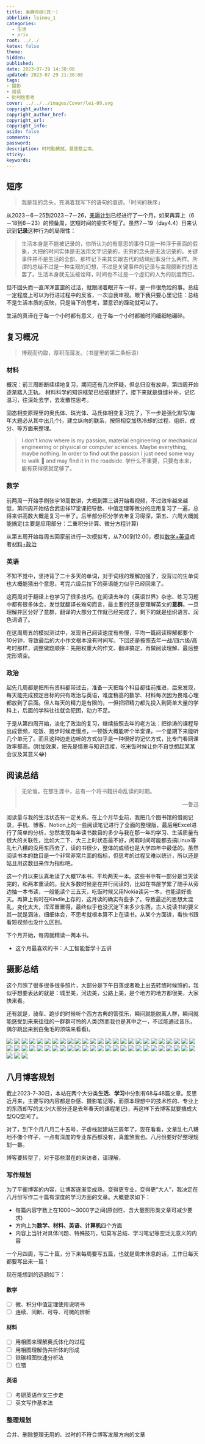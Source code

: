 ```yaml
---
title: 耒耨月结(其一)
abbrlink: leinou_1
categories:
  - 生活
  - priv
root: ../../
katex: false
theme:
hidden:
published:
date: 2023-07-29 14:38:08
updated: 2023-07-29 21:38:08
tags:
- 摄影
- 阅读
- 批判性思考
cover: ../../../images/Cover/lei-09.svg
copyright_author:
copyright_author_href:
copyright_url:
copyright_info:
aside: false
comments:
password:
description: 时时勤拂拭，莫使惹尘埃。
sticky:
keywords:
---
```


## 短序 
> 我是我的念头，充满着我写下的语句的痕迹。「时间的秩序」 


从2023－6－25到2023－7－26，[耒耨计划](/site)已经进行了一个月，如果再算上（6－18到6－23）的预备周，这短时间的委实不短了。虽然7－19（day4.4）日来认识到**记录**这种行为的局限性： 
> 生活本身是不能被记录的，你所认为的有意思的事件只是一种浮于表面的假象，大把的时间实体是无法用文字记录的，无穷的念头是无法记录的。关键事件并不是生活的全部，那样记下来其实跟古代的结绳纪事没什么两样。所谓的总结不过是一种主观的幻想，不过是关键事件的记录与主观臆断的想法罢了。生活本身就无法被诠释，时间也不过是一个虚幻的人为的刻度而已。 

但不回头而一直浑浑噩噩的过活，就跟闭着眼开车一样，是一件很危险的事。总结一定程度上可以为行进过程中的反省，一次自我审视。眼下我只要心里记住：总结不是生活本质的反映，只是当下的思考，潜意识的躁动就可以了。 

生活的真谛在于每一个小时都有意义，在于每一个小时都被时间细细地碾碎。

## 复习概况
> 博观而约取，厚积而薄发。（书屋里的第二条标语） 
### 材料 
概况：前三周断断续续地复习，期间还有几次怀疑，但总归没有放弃，第四周开始逐渐踏入正轨。 材料科学的知识框架已经搭建好了，接下来就是缝缝补补，记忆温习，往深处去学，去发散性思考。

固态相变原理里的奥氏体、珠光体、马氏体相变复习完了，下一步是强化默写(每年大题必从其中出几个)，建立纵向的联系，按照相变加热冷却的过程、组织、成分、等方面来整理。

> I don't know where is my passion, material engineering or mechanical engineering or physical or computer sciences. Maybe everything, maybe nothing. In order to find out the passion I just need some way to walk 🚶 and may find it in the roadside. 学什么不重要，只要有未来，能有获得感就足够了。

### 数学 
前两周一开始手刷张宇18高数讲，大概到第三讲开始看视频，不过效率越来越低，第四周开始结合武忠祥17堂课把导数、中值定理等微分的应用复习了一遍，总得来讲高数大概是复习一半了。后半部分积分学去年复习得深，第五、六周大概就能搞定(主要是应用部分：二重积分计算、微分方程计算)

从第五周开始每周五回家前进行一次模拟考，从7:00到12:00，模拟<u>数学+英语</u>或者<u>材料+政治</u>
### 英语 
不知不觉中，坚持背了二十多天的单词，对于词根的理解加强了，没背过的生单词也大概能猜出个意思，考完六级后拉下的英语能力似乎已经回来了。

这两周对于翻译上也学习了很多技巧。在阅读去年的《英语世界》杂志、练习习题中都有很多体会，发觉就翻译长难句而言，最主要的还是要理解英文的**意群**。一旦理解并区分好了意群，翻译的大部分工作就已经完成了，剩下的就是组织语言、润色词语了。

在这周周五的模拟测试中，发现自己阅读速度有些慢，平均一篇阅读理解都要个10分钟，导致最后的大小作文根本没有时间写。下回还是按照去年一战/四六级/高考时那样，调整做题顺序：先把权重大的作文、翻译搞定，再做阅读理解、最后整完形填空。


### 政治 
起先几周都是把所有资料都带过去，准备一天把每个科目都往前推进，后来发现，每天能完成预定目标的只有政治与英语，难度稍高的数学、材料每次因为畏难心理都放到了后面。但人每天的精力是有限的，一但把把精力都先投入到简单大量的学科上，后面的学科往往就会犯困，动力不足。

于是从第四周开始，淡化了政治的复习，继续按照去年的老方法：把徐涛的课程导出成音频，吃饭、跑步时候走慢点，一顿饭大概能听个半堂课，一个星期下来能听几个单元了。而且这种边走边听的方式似乎是一种很好的记忆方式，比专门看网课效率都高。(附加效果，把先是情景与知识连接，吃米饭时候让你不自觉想起某某会议及其意义😂)

## 阅读总结 
> 无论谁，在那生涯中，总有一个将书籍拼命乱读的时期。
> <p align="right">—鲁迅</p>


阅读量与我的生活状态有一定关系。在上个月毕业前，我把几个图书馆的借阅记录，手机、博客、Notion上的一些阅读笔记进行了全面的整理版，最后用Excel进行了简单的分析，忽然发现每年读书数目的多少与我在那一年的学习、生活质量有很大的关联性，比如大二下、大三上时状态最不好，闲暇时间可能都去搞Linux等乱七八糟的没用东西去了，读的书很少，整体的成绩也是大学四年中最低的。虽然阅读书本的数目是一个非常非常片面的指标，但思考的过程又难以统计，所以还是姑且用这数目来作为指标吧。

这一个月以来认真地读了大概17本书，平均两天一本。这些书中有一部分是当天读完的，和两本重读的。我大多数时候是在并行阅读的，比如在书屋学累了随手从旁边抽一本书读，一般能读个三五天，吃饭时候又用Nokia读另一本，也能读好些天。再算上有时在Kindle上存的，这月读的确实有些多了。导致最近的思想太混乱，变化太大，浑浑噩噩得，最终似乎也没沉淀下来多少东西，古人说读书的要义其一就是涵泳，细细体会，不思考就根本算不上在读书。从某个方面讲，看快书跟看短视频也没什么区别。

下个月开始，每周就精读一两本书。
 
- 这个月最喜欢的书：人工智能哲学十五讲 
## 摄影总结 
这个月照了很多很多很多照片，大部分是下午日落或者晚上出去转悠时候照的，我似乎想要表达的就是：城里美，河边美，公路上美，是个地方的地方都很美，大家快来看。

还有就是，骑车、跑步的时候听个西方古典的管弦乐，瞬间就能脱离人群，瞬间就能感受到来来往往的一群群可怜的人类(然而我也是其中之一，不过能通过音乐，偶尔跳出来到白兔毛的顶端来看看)。

<img src="https://img.500px.me/photo/dff7efb584b12a50d685e413b053d3302/d3a96039e6b446789607a0e231664e7a.jpg!p4"  referrerPolicy="no-referrer"   alt=" "/>
<img src="https://img.500px.me/photo/dff7efb584b12a50d685e413b053d3302/74fbb3bab2824e37847cea0899975fe0.jpg!p4"  referrerPolicy="no-referrer"   alt=" "/>
<img src="https://img.500px.me/photo/dff7efb584b12a50d685e413b053d3302/89a6e6d48cf140e49c938c12b13ccfc8.jpg!p4"  referrerPolicy="no-referrer"   alt=" "/>
<img src="https://img.500px.me/photo/dff7efb584b12a50d685e413b053d3302/00cb1f192d1b446c8c7d9fa85bcda2fd.jpg!p4"  referrerPolicy="no-referrer"   alt=" "/>
<img src="https://img.500px.me/photo/dff7efb584b12a50d685e413b053d3302/37a896dff5794cc7ba87ef36a64f1adc.jpg!p4"  referrerPolicy="no-referrer"   alt=" "/>
<img src="https://img.500px.me/photo/dff7efb584b12a50d685e413b053d3302/57d7f774279b4c6381471f441d856998.jpg!p4"  referrerPolicy="no-referrer"   alt=" "/>
<img src="https://img.500px.me/photo/dff7efb584b12a50d685e413b053d3302/982d8c59a86445c887fe096ab9dac6e6.jpg!p4"  referrerPolicy="no-referrer"   alt=" "/>
<img src="https://img.500px.me/photo/dff7efb584b12a50d685e413b053d3302/49b07ed43311459db538039be55ef3f9.jpg!p4"  referrerPolicy="no-referrer"   alt=" "/>
<img src="https://img.500px.me/photo/dff7efb584b12a50d685e413b053d3302/346afe713ebd4518a882dc2ed8f428c0.jpg!p4"  referrerPolicy="no-referrer"   alt=" "/>
<img src="https://img.500px.me/photo/dff7efb584b12a50d685e413b053d3302/88030d08382749e1979a96c681e1b3e6.jpg!p4"  referrerPolicy="no-referrer"   alt=" "/>
<img src="https://img.500px.me/photo/dff7efb584b12a50d685e413b053d3302/9e578ac26d1845d6bb418c0f3109fb39.jpg!p4"  referrerPolicy="no-referrer"   alt=" "/>
<img src="https://img.500px.me/photo/dff7efb584b12a50d685e413b053d3302/a06b331601144aa0a304dfb06ab14a5a.jpg!p4"  referrerPolicy="no-referrer"   alt=" "/>
<img src="https://img.500px.me/photo/dff7efb584b12a50d685e413b053d3302/98592d44a4d0428c92418c4185de674a.jpg!p4"  referrerPolicy="no-referrer"   alt=" "/>
<img src="https://img.500px.me/photo/dff7efb584b12a50d685e413b053d3302/9425bcb2a8f945418863fd32d39c9c67.jpg!p4"  referrerPolicy="no-referrer"   alt=" "/>
<img src="https://img.500px.me/photo/dff7efb584b12a50d685e413b053d3302/f0e3277fa25b47e2a120f4194fce3574.jpg!p4"  referrerPolicy="no-referrer"   alt=" "/>
<img src="https://img.500px.me/photo/dff7efb584b12a50d685e413b053d3302/e93bcd5b53cf4d65aefad68255a792a5.jpg!p4"  referrerPolicy="no-referrer"   alt=" "/>
<img src="https://img.500px.me/photo/dff7efb584b12a50d685e413b053d3302/a2e8dc80f3f046dcbea8df2dd645430d.jpg!p4"  referrerPolicy="no-referrer"   alt=" "/>
<img src="https://img.500px.me/photo/dff7efb584b12a50d685e413b053d3302/04e3101ddcb2432899602331ab650b89.jpg!p4"  referrerPolicy="no-referrer"   alt=" "/>
<img src="https://img.500px.me/photo/dff7efb584b12a50d685e413b053d3302/1575a731eae34d4b88f17f2877b0fb7b.jpg!p4"  referrerPolicy="no-referrer"   alt=" "/>
<img src="https://img.500px.me/photo/dff7efb584b12a50d685e413b053d3302/0a7853fb2cca457b98ce17950a079c86.jpg!p4"  referrerPolicy="no-referrer"   alt=" "/>
<img src="https://img.500px.me/photo/dff7efb584b12a50d685e413b053d3302/39bf62e7c4db41308965b6a3c7dfdd9c.jpg!p4"  referrerPolicy="no-referrer"   alt=" "/>
<img src="https://img.500px.me/photo/dff7efb584b12a50d685e413b053d3302/e0eecee2b7974c7fbe68c016037c9c8c.jpg!p4"  referrerPolicy="no-referrer"   alt=" "/>
<img src="https://img.500px.me/photo/dff7efb584b12a50d685e413b053d3302/a3188d3d78ad4bb9b4abbc1fb848b3fa.jpg!p4"  referrerPolicy="no-referrer"   alt=" "/>
<img src="https://img.500px.me/photo/dff7efb584b12a50d685e413b053d3302/ee8c59fbfb454ba28da340aee6104cab.jpg!p4"  referrerPolicy="no-referrer"   alt=" "/>
<img src="https://img.500px.me/photo/dff7efb584b12a50d685e413b053d3302/6d7ca34efec248e69df659f80e8b79b5.jpg!p4"  referrerPolicy="no-referrer"   alt=" "/>
<img src="https://img.500px.me/photo/dff7efb584b12a50d685e413b053d3302/00feb95a4caa4a158931dbc6736b7d74.jpg!p4"  referrerPolicy="no-referrer"   alt=" "/>
<img src="https://img.500px.me/photo/dff7efb584b12a50d685e413b053d3302/a4a6f452aa614c6182e94bc27bd25ae1.jpg!p4"  referrerPolicy="no-referrer"   alt=" "/>
<img src="https://img.500px.me/photo/dff7efb584b12a50d685e413b053d3302/6a309433547a4365bf86fccf8099c478.jpg!p4"  referrerPolicy="no-referrer"   alt=" "/>
<img src="https://img.500px.me/photo/dff7efb584b12a50d685e413b053d3302/1a117b3da67b4173a46f674f5d65b515.jpg!p4"  referrerPolicy="no-referrer"   alt=" "/>
<img src="https://img.500px.me/photo/dff7efb584b12a50d685e413b053d3302/c4169ff92ca5491d8fd0357382af5b96.jpg!p4"  referrerPolicy="no-referrer"   alt=" "/>
<img src="https://img.500px.me/photo/dff7efb584b12a50d685e413b053d3302/3ad3956e97b749089906c55899425a6a.jpg!p4"  referrerPolicy="no-referrer"   alt=" "/>
<img src="https://img.500px.me/photo/dff7efb584b12a50d685e413b053d3302/1b24d68a2d4945bca0a59c8eb631718a.jpg!p4"  referrerPolicy="no-referrer"   alt=" "/>
<img src="https://img.500px.me/photo/dff7efb584b12a50d685e413b053d3302/dcda096592c84130adb3555701f72101.jpg!p4"  referrerPolicy="no-referrer"   alt=" "/>
<img src="https://img.500px.me/photo/dff7efb584b12a50d685e413b053d3302/4d0f562e8ebb4ac78cbfca56617b5e08.jpg!p4"  referrerPolicy="no-referrer"   alt=" "/>
<img src="https://img.500px.me/photo/dff7efb584b12a50d685e413b053d3302/2b652a2fe79d46e4a609cb45a27f4343.jpg!p4"  referrerPolicy="no-referrer"   alt=" "/>
<img src="https://img.500px.me/photo/dff7efb584b12a50d685e413b053d3302/004bbeb91a5248d1aefcf6d6b20c8e4f.jpg!p4"  referrerPolicy="no-referrer"   alt=" "/>
<img src="https://img.500px.me/photo/dff7efb584b12a50d685e413b053d3302/e2633a2025bc4700b16a3a9817f4e4a8.jpg!p4"  referrerPolicy="no-referrer"   alt=" "/>
<img src="https://img.500px.me/photo/dff7efb584b12a50d685e413b053d3302/26f01eceb55c4c3390a5648098a28b89.jpg!p4"  referrerPolicy="no-referrer"   alt=" "/>
<img src="https://img.500px.me/photo/dff7efb584b12a50d685e413b053d3302/6e2d3de66eb740a3964c7a9a93d7b5ba.jpg!p4"  referrerPolicy="no-referrer"   alt=" "/>
<img src="https://img.500px.me/photo/dff7efb584b12a50d685e413b053d3302/6ee795e4b3dc40fcac4edbf45ca90410.jpg!p4"  referrerPolicy="no-referrer"   alt=" "/>
<img src="https://img.500px.me/photo/dff7efb584b12a50d685e413b053d3302/525272acca1c4cd183460d7d78b9618c.jpg!p4"  referrerPolicy="no-referrer"   alt=" "/>
<img src="https://img.500px.me/photo/dff7efb584b12a50d685e413b053d3302/b3188cc24cb04964a6a45368f6bf1f9c.jpg!p4"  referrerPolicy="no-referrer"   alt=" "/>
<img src="https://img.500px.me/photo/dff7efb584b12a50d685e413b053d3302/957ffce890e54b55ae9ef15944ee0738.jpg!p4"  referrerPolicy="no-referrer"   alt=" "/>
<img src="https://img.500px.me/photo/dff7efb584b12a50d685e413b053d3302/2710f8e4227c4c85b4b295c72c3c7dc9.jpg!p4"  referrerPolicy="no-referrer"   alt=" "/>
<img src="https://img.500px.me/photo/dff7efb584b12a50d685e413b053d3302/7c76a42eb1004bbb9b466fd9afe75476.jpg!p4"  referrerPolicy="no-referrer"   alt=" "/>
<img src="https://img.500px.me/photo/dff7efb584b12a50d685e413b053d3302/42b94ceeb7124d6a8325e2ec909a9980.jpg!p4"  referrerPolicy="no-referrer"   alt=" "/>
<img src="https://img.500px.me/photo/dff7efb584b12a50d685e413b053d3302/d2590f788c47410cbff9b35ce7c701f5.jpg!p4"  referrerPolicy="no-referrer"   alt=" "/>
<img src="https://img.500px.me/photo/dff7efb584b12a50d685e413b053d3302/70549e8a90cc4bd38648dbbab8948b1c.jpg!p4"  referrerPolicy="no-referrer"   alt=" "/>
<img src="https://img.500px.me/photo/dff7efb584b12a50d685e413b053d3302/19402b88c85a4528aec822bb80709759.jpg!p4"  referrerPolicy="no-referrer"   alt=" "/>
<img src="https://img.500px.me/photo/dff7efb584b12a50d685e413b053d3302/bdda62c0be754e19b31cf2e5420c1328.jpg!p4"  referrerPolicy="no-referrer"   alt=" "/>
<img src="https://img.500px.me/photo/dff7efb584b12a50d685e413b053d3302/b75cf2a4506d4361ba47be1a30036047.jpg!p4"  referrerPolicy="no-referrer"   alt=" "/>
<img src="https://img.500px.me/photo/dff7efb584b12a50d685e413b053d3302/eb69d2bb414241fd8df33397e78ec99d.jpg!p4"  referrerPolicy="no-referrer"   alt=" "/>
<img src="https://img.500px.me/photo/dff7efb584b12a50d685e413b053d3302/a9be14d7c2e248a29bb3aa72bdf0d6b0.jpg!p4"  referrerPolicy="no-referrer"   alt=" "/>

## 八月博客规划
截止2023-7-30日，本站在两个大分类**生活**、**学习**中分别有68与48篇文章。反思近月来，主要写的内容都是杂感、摄影笔记等，而原本理想中的技术性的、专业上的东西却写的太少(大部分还是去年春天的课程笔记)，再这样下去博客就要搞成大型QQ空间了。

对了，到下个月八月二十五号，子虚栈就建站三周年了，现在看看，文章乱七八糟地不像个样子，一点有深度的专业东西都没有，真羞煞我也。八月份要好好整理规划一番。

博客要转型了，对于那些潜在的来访者，请理解，
### 写作规划

为了平衡博客的内容，让博客逐渐变成熟，变得更专业，变得更“大人”，我决定在八月份写作二十篇有深度的学习方面的文章。大概要求如下：
- 每篇内容字数上在1000～3000字之间(原创性、含大量图形类文章可减少要求)
- 方向上为**数学、材料、英语、计算机**四个方面
- 内容上当针对具体问题、特殊技巧，切莫写总结、学习笔记等空泛无意义的内容

一个月四周，写二十篇，分下来每周要写五篇，也就是周末休息的话，工作日每天都要写出来一篇！


现在能想到的选题如下：
#### 数学
- [ ] 微、积分中值定理使用说明书
- [ ] 连续、间断、可导、可微的辨析

#### 材料
- [ ] 用相图来理解奥氏体化的过程
- [ ] 用相图理解伪共析体的形成
- [ ] 铁碳相图快速分析法
- [ ] 位错

#### 英语
- [ ] 考研英语作文三步走
- [ ] 英文写作基本法

### 整理规划
合并、删除整理无用的、过时的不符合博客发展方向的文章
